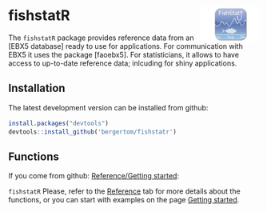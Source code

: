 
# fishstatR <img src="man/figures/FishStat.png" align="right" alt="" width="120" />

The `fishstatR` package provides reference data from an \[EBX5
database\] ready to use for applications. For communication with EBX5 it
uses the package \[faoebx5\]. For statisticians, it allows to have
access to up-to-date reference data; inlcuding for shiny applications.

## Installation

The latest development version can be installed from github:

``` r
install.packages("devtools")
devtools::install_github('bergertom/fishstatr')
```

## Functions

If you come from github: [Reference/Getting
started](https://bergert.github.io/fishstatr/):

`fishstatR` Please, refer to the [Reference](reference/index.html) tab
for more details about the functions, or you can start with examples on
the page [Getting started](articles/fishstat-r.html).
